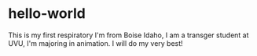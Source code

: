 # hello-world
This is my first respiratory 
I'm from Boise Idaho, I am a transger student at UVU, I'm majoring in animation. I will do my very best!
